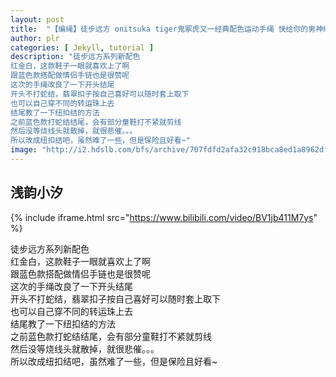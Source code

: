 ```yaml
---
layout: post
title:  "【编绳】徒步远方 onitsuka tiger鬼冢虎又一经典配色运动手绳 快给你的男神编一条~"
author: plr
categories: [ Jekyll, tutorial ]
description: "徒步远方系列新配色
红金白，这款鞋子一眼就喜欢上了啊
跟蓝色款搭配做情侣手链也是很赞呢
这次的手绳改良了一下开头结尾
开头不打蛇结，翡翠扣子按自己喜好可以随时套上取下
也可以自己穿不同的转运珠上去
结尾教了一下纽扣结的方法
之前蓝色款打蛇结结尾，会有部分童鞋打不紧就剪线
然后没等烧线头就散掉，就很悲催。。。
所以改成纽扣结吧，虽然难了一些，但是保险且好看~"
image: "http://i2.hdslb.com/bfs/archive/707fdfd2afa32c918bca8ed1a8962df387a44e20.jpg"
---
```

## 浅韵小汐

{% include iframe.html src="https://www.bilibili.com/video/BV1jb411M7ys" %}

徒步远方系列新配色<br>红金白，这款鞋子一眼就喜欢上了啊<br>跟蓝色款搭配做情侣手链也是很赞呢<br>这次的手绳改良了一下开头结尾<br>开头不打蛇结，翡翠扣子按自己喜好可以随时套上取下<br>也可以自己穿不同的转运珠上去<br>结尾教了一下纽扣结的方法<br>之前蓝色款打蛇结结尾，会有部分童鞋打不紧就剪线<br>然后没等烧线头就散掉，就很悲催。。。<br>所以改成纽扣结吧，虽然难了一些，但是保险且好看~

